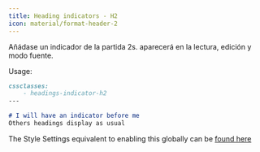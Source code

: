 ```yaml
---
title: Heading indicators - H2
icon: material/format-header-2
---
```


Añádase un indicador de la partida 2s. aparecerá en la lectura, edición y
modo fuente.

Usage:

```md
cssclasses:
    - headings-indicator-h2
---

# I will have an indicator before me
Others headings display as usual
```

The Style Settings equivalent to enabling this globally can be [found here](../../Style-Settings/Editor/Typography/headings/index.md#for-heading-2)

